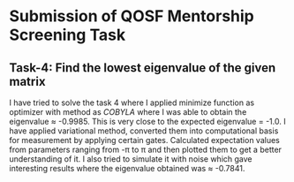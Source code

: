 # Submission of QOSF Mentorship Screening Task
## Task-4: Find the lowest eigenvalue of the given matrix
I have tried to solve the task 4 where I applied minimize function as optimizer with method as *COBYLA* where I was able to obtain the eigenvalue ≈ -0.9985. This is very close to the expected eigenvalue = -1.0. I have applied variational method, converted them into computational basis for measurement by applying certain gates. Calculated expectation values from parameters ranging from -π to π and then plotted them to get a better understanding of it. I also tried to simulate it with noise which gave interesting results where the eigenvalue obtained was ≈ -0.7841.
